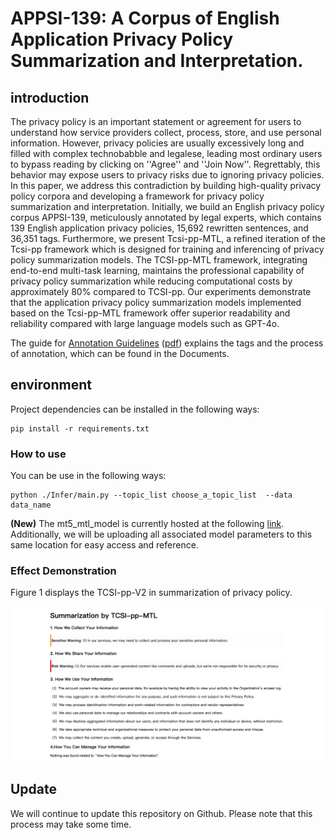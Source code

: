 # APPSI-139: A Corpus of English Application Privacy Policy Summarization and Interpretation.

## introduction
The privacy policy is an important statement or agreement for users to understand how service providers collect, process, store, and use personal information. However, privacy policies are usually excessively long and filled with complex technobabble and legalese, leading most ordinary users to bypass reading by clicking on ''Agree'' and ''Join Now''. Regrettably, this behavior may expose users to privacy risks due to ignoring privacy policies. In this paper, we address this contradiction by building high-quality privacy policy corpora and developing a framework for privacy policy summarization and interpretation. Initially, we build an English privacy policy corpus APPSI-139, meticulously annotated by legal experts, which contains 139 English application privacy policies, 15,692 rewritten sentences, and 36,351 tags. Furthermore, we present Tcsi-pp-MTL, a refined iteration of the Tcsi-pp framework which is designed for training and inferencing of privacy policy summarization models. The TCSI-pp-MTL framework, integrating end-to-end multi-task learning, maintains the professional capability of privacy policy summarization while reducing computational costs by approximately 80% compared to TCSI-pp. Our experiments demonstrate that the application privacy policy summarization models implemented based on the Tcsi-pp-MTL framework offer superior readability and reliability compared with large language models such as GPT-4o.

The guide for [Annotation Guidelines](Documents/Annotation_Guidelines.png) ([pdf](Documents/Annotation_Guidelines.pdf)) explains the tags and the process of annotation, which can be found in the Documents. 
<!-- [Paper](Documents/Annotation_Guidelines_Chinese_Version.pdf), [Appendix](Documents/Annotation_Guidelines_Chinese_Version.pdf) and -->

## environment

Project dependencies can be installed in the following ways:

```
pip install -r requirements.txt
```

### How to use

You can be use in the following ways:
```
python ./Infer/main.py --topic_list choose_a_topic_list  --data data_name
```
**(New)** The mt5_mtl_model is currently hosted at the following [link](https://huggingface.co/EnlightenedAI/APPSI-139/tree/main). Additionally, we will be uploading all associated model parameters to this same location for easy access and reference.
### Effect Demonstration
Figure 1 displays the TCSI-pp-V2 in summarization of privacy policy.

![Figure 1](Documents/Summarization_By_TCSI_pp_MTL.png)

## Update
We will continue to update this repository on Github. Please note that this process may take some time.





